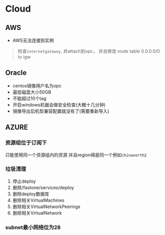 # Cloud

## AWS

- AWS无法连接到实例

> 检查`internetgateway`, 并attach到vpc， 并且修改 route table
> 0.0.0.0/0 to igw

## Oracle

- centos镜像用户名为opc
- 最低磁盘大小50GB
- 不能超过10个tag
- 开启windows机器会做安全检查(大概十几分钟)
- 镜像导出后机型兼容配置就没有了(需要重新导入)

## AZURE

### 资源组位于订阅下

只能使用同一个资源组内的资源
并且region得是同一个例如`chinanorth2`

### 垃圾清理

1. 停止deploy
2. 删除/fastone/services/deploy
3. 删除deploy数据库
4. 删除相关VirtualMachines
5. 删除相关VirtualNetworkPeerings
6. 删除相关VirtualNetwork

### subnet最小网络位为28